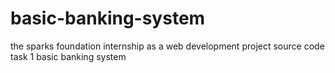 # basic-banking-system
the sparks foundation internship as a web development project source code task 1 basic banking system
